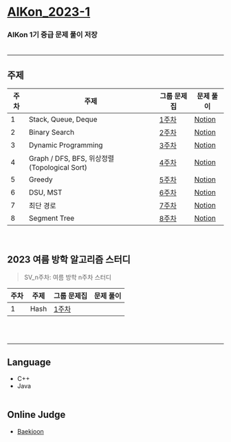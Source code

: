 # [AlKon_2023-1](https://www.acmicpc.net/group/workbook/17070)
### AlKon 1기 중급 문제 풀이 저장<br><br>
***

## 주제
| 주차 | 주제                  | 그룹 문제집                                                        | 문제 풀이 |
|----|---------------------|---------------------------------------------------------------|-----------|
| 1  | Stack, Queue, Deque | [1주차](https://www.acmicpc.net/group/workbook/view/17070/55462) | [Notion](https://ro-el.notion.site/b18cf43f8d5049ce9fadf307119bae91)|  
| 2  | Binary Search       | [2주차](https://www.acmicpc.net/group/workbook/view/17070/55628) | [Notion](https://ro-el.notion.site/6171925cc9aa49798df0541ea5bfacc2)|  
| 3  | Dynamic Programming | [3주차](https://www.acmicpc.net/group/workbook/view/17070/56034) | [Notion](https://ro-el.notion.site/DP-c90709b3091349b4aaa22268070053b7)|  
| 4  | Graph / DFS, BFS, 위상정렬(Topological Sort) | [4주차](https://www.acmicpc.net/group/workbook/view/17070/57071) | [Notion](https://ro-el.notion.site/DFS-BFS-641fa409a3914db38fed2af8aa24ec99)|  
| 5  | Greedy | [5주차](https://www.acmicpc.net/group/workbook/view/17070/57343) | [Notion](https://ro-el.notion.site/4f3fa2e8ad8f4cc9a02835abcdd71fc1)|
| 6  | DSU, MST | [6주차](https://www.acmicpc.net/group/workbook/view/17070/57573) | [Notion](https://ro-el.notion.site/DSU-MST-f8c861455f2a456695ed6ac05382e5f5)|
| 7  | 최단 경로 | [7주차](https://www.acmicpc.net/group/workbook/view/17070/57692) | [Notion](https://ro-el.notion.site/Dijkstra-0-1-BFS-Floyd-Warshall-3c44d2871ca742639b012eb0ae43a713)|
| 8  | Segment Tree | [8주차](https://www.acmicpc.net/group/workbook/view/17070/57990) | [Notion](https://ro-el.notion.site/Segment-Tree-34add69c497a43aba77aef5386bc283c)|

<br>

## 2023 여름 방학 알고리즘 스터디
> SV_n주차: 여름 방학 n주차 스터디

| 주차 | 주제                  | 그룹 문제집                                                        | 문제 풀이 |
|----|---------------------|---------------------------------------------------------------|-----------|
| 1  | Hash | [1주차](https://www.acmicpc.net/group/workbook/view/18276/59396) | |  

<br><br>

***
## Language
* C++
* Java<br><br>
## Online Judge
* [Baekjoon](https://www.acmicpc.net/)

